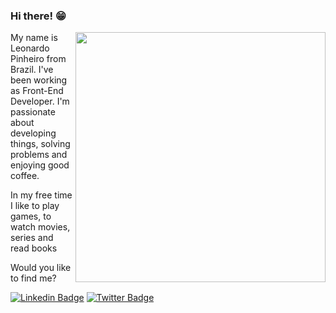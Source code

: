 ### Hi there! 😁 

<img src="https://user-images.githubusercontent.com/53521650/109302381-f7171c80-7817-11eb-898e-fbb3db8f005e.png" width=400 align=right>
My name is Leonardo Pinheiro from Brazil. I've been working as Front-End Developer. I'm passionate about developing things, solving problems and enjoying good coffee.

In my free time I like to play games, to watch movies, series and read books

Would you like to find me?

[![Linkedin Badge](https://img.shields.io/badge/-LinkedIn-blue?style=flat-square&logo=Linkedin&logoColor=white&link=https://linkedin.com/in/leonardo-pinheiro)](https://linkedin.com/in/leonardo-pinheiro)
[![Twitter Badge](https://img.shields.io/badge/-Twitter-1ca0f1?style=flat-square&labelColor=1ca0f1&logo=twitter&logoColor=white&link=https://twitter.com/leonardo_rpr)](https://twitter.com/leonardo_rpr)

